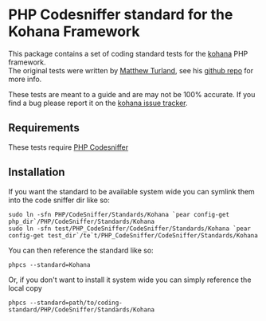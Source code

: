 # PHP Codesniffer standard for the Kohana Framework

This package contains a set of coding standard tests for the [kohana](http://kohanaframework.org) PHP framework.  
The original tests were written by [Matthew Turland](http://matthewturland.com), see his [github repo](http://github.com/elazar/phpcs-kohana) for more info.

These tests are meant to a guide and are may not be 100% accurate.  If you find a bug please report it on the [kohana issue tracker](http://dev.kohanaframework.org).

## Requirements

These tests require [PHP Codesniffer](http://pear.php.net/PHP_CodeSniffer)

## Installation

If you want the standard to be available system wide you can symlink them into the code sniffer dir like so:

	sudo ln -sfn PHP/CodeSniffer/Standards/Kohana `pear config-get php_dir`/PHP/CodeSniffer/Standards/Kohana 
	sudo ln -sfn test/PHP_CodeSniffer/CodeSniffer/Standards/Kohana `pear config-get test_dir`/te`t/PHP_CodeSniffer/CodeSniffer/Standards/Kohana

You can then reference the standard like so:

	phpcs --standard=Kohana

Or, if you don't want to install it system wide you can simply reference the local copy

	phpcs --standard=path/to/coding-standard/PHP/CodeSniffer/Standards/Kohana